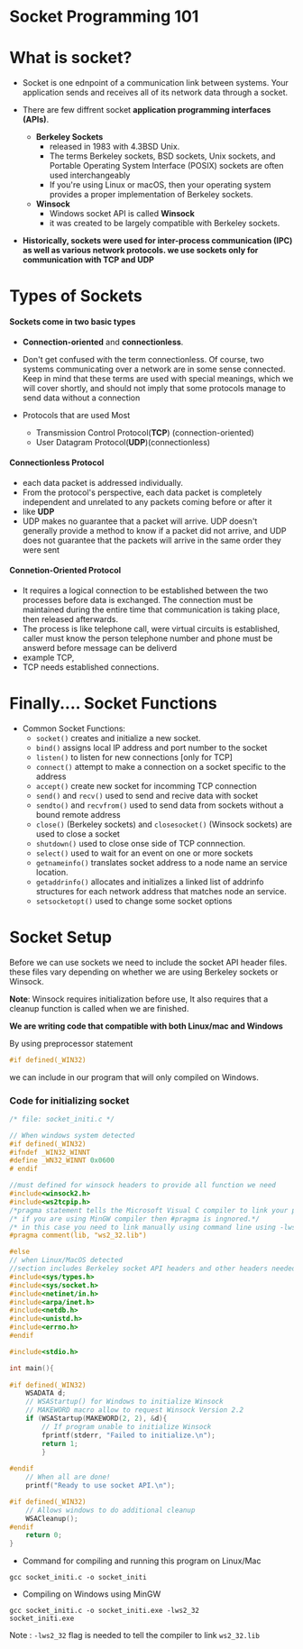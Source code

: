 # Socket Programming 101


# What is socket?

- Socket is one ednpoint of a communication link between systems. Your application sends and receives all of its network data through a socket.

- There are few diffrent socket **application programming interfaces (APIs)**.
  - **Berkeley Sockets**
    - released in 1983 with 4.3BSD Unix.
    - The terms Berkeley sockets, BSD sockets, Unix sockets, and Portable Operating System Interface (POSIX) sockets are often used interchangeably
    - If you're using Linux or macOS, then your operating system provides a proper implementation of Berkeley sockets.
  - **Winsock**
    - Windows socket API is called **Winsock**
    - it was created to be largely compatible with Berkeley sockets.


- **Historically, sockets were used for inter-process communication (IPC) as well as various network protocols. we use sockets only for communication with TCP and UDP**

# Types of Sockets

#### Sockets come in two basic types
- **Connection-oriented** and **connectionless**.

- Don't get confused with the term connectionless. Of course, two systems communicating over a network are in some sense connected. Keep in mind that these terms are used with special meanings, which we will cover shortly, and should not imply that some protocols manage to send data without a connection

- Protocols that are used Most
	- Transmission Control Protocol(**TCP**) (connection-oriented)
	- User Datagram Protocol(**UDP**)(connectionless)


#### Connectionless Protocol
- each data packet is addressed individually.
- From the protocol's perspective, each data packet is completely independent and unrelated to any packets coming before or after it
- like **UDP**
- UDP makes no guarantee that a packet will arrive. UDP doesn't generally provide a method to know if a packet did not arrive, and UDP does not guarantee that the packets will arrive in the same order they were sent

#### Connetion-Oriented Protocol
- It requires a logical connection to be established between the two processes before data is exchanged. The connection must be maintained during the entire time that communication is taking place, then released afterwards.
- The process is like telephone call, were virtual circuits is established, caller must know the person telephone number and phone must be answerd before message can be deliverd
- example TCP, 
- TCP needs established connections.

# Finally.... Socket Functions

- Common Socket Functions:
	- `socket()` creates and initialize a new socket.
	- `bind()` assigns local IP address and port number to the socket
	- `listen()` to listen for new connections [only for TCP]
	- `connect()` attempt to make a connection on a socket specific to the address
	- `accept()` create new socket for incomming TCP connection
	- `send()` and `recv()` used to send and recive data with socket
	- `sendto()` and `recvfrom()` used to send data from sockets without a bound remote address
	- `close()` (Berkeley sockets) and `closesocket()` (Winsock sockets) are used to close a socket
	- `shutdown()` used to close onse side of TCP connnection.
	- `select()` used to wait for an event on one or more sockets
	- `getnameinfo()` translates socket address to a node name an service location.
	- `getaddrinfo()` allocates and initializes a linked list of addrinfo structures for each network address that matches node an service.
	- `setsocketopt()` used to change some socket options

# Socket Setup

Before we can use sockets we need to include the socket API header files. these files vary depending on whether we are using Berkeley sockets or Winsock. 

**Note**: Winsock requires initialization before use, It also requires that a cleanup function is called when we are finished.

**We are writing code that compatible with both Linux/mac and Windows**

By using preprocessor statement 
```c
#if defined(_WIN32)
```
we can include in our program that will only compiled on Windows.

### Code for initializing socket

```c
/* file: socket_initi.c */

// When windows system detected
#if defined(_WIN32)
#ifndef _WIN32_WINNT
#define _WN32_WINNT 0x0600
# endif

//must defined for winsock headers to provide all function we need
#include<winsock2.h>
#include<ws2tcpip.h>
/*pragma statement tells the Microsoft Visual C compiler to link your program with Winsock Library ws2_32.lib*/
/* if you are using MinGW compiler then #pragma is ingnored.*/
/* in this case you need to link manually using command line using -lws2_32*/
#pragma comment(lib, "ws2_32.lib")

#else
// when Linux/MacOS detected
//section includes Berkeley socket API headers and other headers needed for this platform
#include<sys/types.h>
#include<sys/socket.h>
#include<netinet/in.h>
#include<arpa/inet.h>
#include<netdb.h>
#include<unistd.h>
#include<errno.h>
#endif

#include<stdio.h>

int main(){
	
#if defined(_WIN32)
	WSADATA d;
	// WSAStartup() for Windows to initialize Winsock
	// MAKEWORD macro allow to request Winsock Version 2.2
	if (WSAStartup(MAKEWORD(2, 2), &d){			
		// If program unable to initialize Winsock
		fprintf(stderr, "Failed to initialize.\n");
		return 1;
		}
	
#endif
	// When all are done!
	printf("Ready to use socket API.\n");

#if defined(_WIN32)
	// Allows windows to do additional cleanup
	WSACleanup();
#endif
	return 0;
}
```

- Command for compiling and running this program on Linux/Mac
```console
gcc socket_initi.c -o socket_initi
```
- Compiling on Windows using MinGW
```console
gcc socket_initi.c -o socket_initi.exe -lws2_32
socket_initi.exe
```
Note : `-lws2_32` flag is needed to tell the compiler to link `ws2_32.lib`

